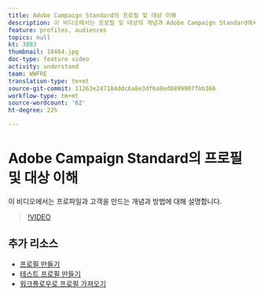 ```yaml
---
title: Adobe Campaign Standard의 프로필 및 대상 이해
description: 이 비디오에서는 프로필 및 대상의 개념과 Adobe Campaign Standard에서 프로필 및 대상을 만드는 방법을 설명합니다.
feature: profiles, audiences
topics: null
kt: 3893
thumbnail: 18464.jpg
doc-type: feature video
activity: understand
team: WWFRE
translation-type: tm+mt
source-git-commit: 11263e247184ddc6a8e3df6a8ed0899907fbb366
workflow-type: tm+mt
source-wordcount: '62'
ht-degree: 22%

---
```



# Adobe Campaign Standard의 프로필 및 대상 이해

이 비디오에서는 프로파일과 고객을 만드는 개념과 방법에 대해 설명합니다.

>[!VIDEO](https://video.tv.adobe.com/v/18464?quality=12)

## 추가 리소스

* [프로필 만들기](/help/profiles-and-audiences/creating-a-profile.md)
* [테스트 프로필 만들기](/help/profiles-and-audiences/test-profiles.md)
* [워크플로우로 프로필 가져오기](/help/managing-processes-and-data/importing-profiles.md)
